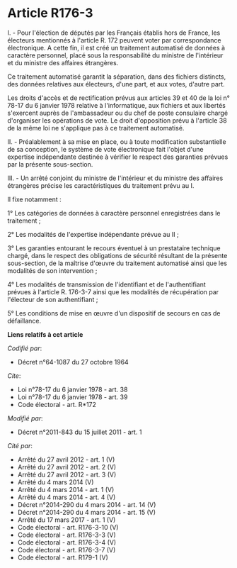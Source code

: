 # Article R176-3

I. - Pour l'élection de députés par les Français établis hors de France, les électeurs mentionnés à l'article R. 172 peuvent
voter par correspondance électronique. A cette fin, il est créé un traitement automatisé de données à caractère personnel,
placé sous la responsabilité du ministre de l'intérieur et du ministre des affaires étrangères. 

Ce traitement automatisé garantit la séparation, dans des fichiers distincts, des données relatives aux électeurs, d'une
part, et aux votes, d'autre part. 

Les droits d'accès et de rectification prévus aux articles 39 et 40 de la loi n° 78-17 du 6 janvier 1978 relative à
l'informatique, aux fichiers et aux libertés s'exercent auprès de l'ambassadeur ou du chef de poste consulaire chargé
d'organiser les opérations de vote. Le droit d'opposition prévu à l'article 38 de la même loi ne s'applique pas à ce
traitement automatisé. 

II. - Préalablement à sa mise en place, ou à toute modification substantielle de sa conception, le système de vote
électronique fait l'objet d'une expertise indépendante destinée à vérifier le respect des garanties prévues par la présente
sous-section. 

III. - Un arrêté conjoint du ministre de l'intérieur et du ministre des affaires étrangères précise les caractéristiques du
traitement prévu au I. 

Il fixe notamment : 

1° Les catégories de données à caractère personnel enregistrées dans le traitement ; 

2° Les modalités de l'expertise indépendante prévue au II ; 

3° Les garanties entourant le recours éventuel à un prestataire technique chargé, dans le respect des obligations de sécurité
résultant de la présente sous-section, de la maîtrise d'œuvre du traitement automatisé ainsi que les modalités de son
intervention ; 

4° Les modalités de transmission de l'identifiant et de l'authentifiant prévues à l'article R. 176-3-7 ainsi que les
modalités de récupération par l'électeur de son authentifiant ; 

5° Les conditions de mise en œuvre d'un dispositif de secours en cas de défaillance.

**Liens relatifs à cet article**

_Codifié par_:

  - Décret n°64-1087 du 27 octobre 1964

_Cite_:

  - Loi n°78-17 du 6 janvier 1978 - art. 38
  - Loi n°78-17 du 6 janvier 1978 - art. 39
  - Code électoral - art. R*172

_Modifié par_:

  - Décret n°2011-843 du 15 juillet 2011 - art. 1

_Cité par_:

  - Arrêté du 27 avril 2012 - art. 1 (V)
  - Arrêté du 27 avril 2012 - art. 2 (V)
  - Arrêté du 27 avril 2012 - art. 3 (V)
  - Arrêté du 4 mars 2014 (V)
  - Arrêté du 4 mars 2014 - art. 1 (V)
  - Arrêté du 4 mars 2014 - art. 4 (V)
  - Décret n°2014-290 du 4 mars 2014 - art. 14 (V)
  - Décret n°2014-290 du 4 mars 2014 - art. 15 (V)
  - Arrêté du 17 mars 2017 - art. 1 (V)
  - Code électoral - art. R176-3-10 (V)
  - Code électoral - art. R176-3-3 (V)
  - Code électoral - art. R176-3-4 (V)
  - Code électoral - art. R176-3-7 (V)
  - Code électoral - art. R179-1 (V)
